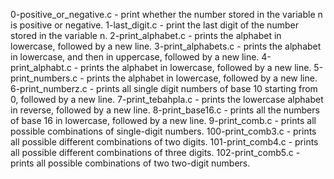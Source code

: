 0-positive_or_negative.c -  print whether the number stored in the variable n is positive or negative.
1-last_digit.c - print the last digit of the number stored in the variable n.
2-print_alphabet.c - prints the alphabet in lowercase, followed by a new line.
3-print_alphabets.c - prints the alphabet in lowercase, and then in uppercase, followed by a new line.
4-print_alphabt.c - prints the alphabet in lowercase, followed by a new line.
5-print_numbers.c -  prints the alphabet in lowercase, followed by a new line.
6-print_numberz.c - prints all single digit numbers of base 10 starting from 0, followed by a new line.
7-print_tebahpla.c -  prints the lowercase alphabet in reverse, followed by a new line.
8-print_base16.c - prints all the numbers of base 16 in lowercase, followed by a new line.
9-print_comb.c - prints all possible combinations of single-digit numbers.
100-print_comb3.c - prints all possible different combinations of two digits.
101-print_comb4.c - prints all possible different combinations of three digits.
102-print_comb5.c - prints all possible combinations of two two-digit numbers.
